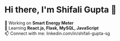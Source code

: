 # Hi there, I'm Shifali Gupta 👋  

🔭 Working on **Smart Energy Meter**  
🌱 Learning **React.js, Flask, MySQL, JavaScript**  
📫 Connect with me: linkedin.com/in/shifali-gupta-sg
